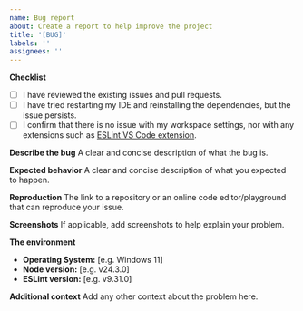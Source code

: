 ```yaml
---
name: Bug report
about: Create a report to help improve the project
title: '[BUG]'
labels: ''
assignees: ''
---
```


**Checklist**
- [ ] I have reviewed the existing issues and pull requests.
- [ ] I have tried restarting my IDE and reinstalling the dependencies, but the issue persists.
- [ ] I confirm that there is no issue with my workspace settings, nor with any extensions such as [ESLint VS Code extension](https://marketplace.visualstudio.com/items?itemName=dbaeumer.vscode-eslint).

**Describe the bug**
A clear and concise description of what the bug is.

**Expected behavior**
A clear and concise description of what you expected to happen.

**Reproduction**
The link to a repository or an online code editor/playground that can reproduce your issue.

**Screenshots**
If applicable, add screenshots to help explain your problem.

**The environment**
- **Operating System:** [e.g. Windows 11]
- **Node version:** [e.g. v24.3.0]
- **ESLint version:** [e.g. v9.31.0]

**Additional context**
Add any other context about the problem here.
